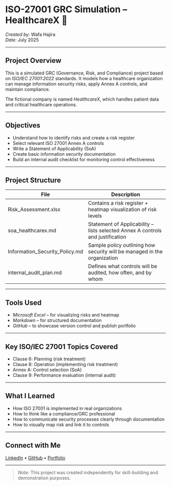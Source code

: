 # ISO-27001 GRC Simulation – HealthcareX 🏥  
*Created by:* Wafa Hajira  
*Date:* July 2025  

---

## Project Overview  
This is a simulated GRC (Governance, Risk, and Compliance) project based on *ISO/IEC 27001:2022* standards. It models how a healthcare organization can manage information security risks, apply Annex A controls, and maintain compliance.

The fictional company is named *HealthcareX*, which handles patient data and critical healthcare operations.

---

## Objectives  
- Understand how to identify risks and create a risk register  
- Select relevant ISO 27001 Annex A controls  
- Write a Statement of Applicability (SoA)  
- Create basic information security documentation  
- Build an internal audit checklist for monitoring control effectiveness

---

## Project Structure

| File | Description |
|------|-------------|
| Risk_Assessment.xlsx | Contains a risk register + heatmap visualization of risk levels |
| soa_healthcarex.md | Statement of Applicability – lists selected Annex A controls and justification |
| Information_Security_Policy.md | Sample policy outlining how security will be managed in the organization |
| internal_audit_plan.md | Defines what controls will be audited, how often, and by whom |

---

## Tools Used  
- *Microsoft Excel* – for visualizing risks and heatmap  
- *Markdown* – for structured documentation  
- *GitHub* – to showcase version control and publish portfolio

---

## Key ISO/IEC 27001 Topics Covered  
- Clause 6: Planning (risk treatment)  
- Clause 8: Operation (implementing risk treatment)  
- Annex A: Control selection (SoA)  
- Clause 9: Performance evaluation (internal audit)  

---

## What I Learned  
- How ISO 27001 is implemented in real organizations  
- How to think like a compliance/GRC professional  
- How to communicate security processes clearly through documentation  
- How to visually map risk and link it to controls  

---

## Connect with Me  
[LinkedIn](#) • [GitHub](#) • [Portfolio](#)  

---

> *Note:* This project was created independently for skill-building and demonstration purposes.
